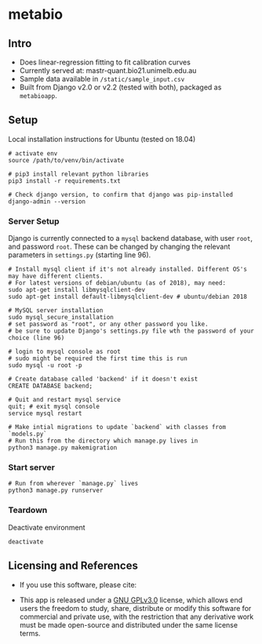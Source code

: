 # metabio

## Intro

* Does linear-regression fitting to fit calibration curves
* Currently served at: mastr-quant.bio21.unimelb.edu.au
* Sample data available in `/static/sample_input.csv`
* Built from Django v2.0 or v2.2 (tested with both), packaged as `metabioapp`. 

## Setup

Local installation instructions for Ubuntu (tested on 18.04)
```
# activate env
source /path/to/venv/bin/activate

# pip3 install relevant python libraries
pip3 install -r requirements.txt

# Check django version, to confirm that django was pip-installed
django-admin --version
```

### Server Setup

Django is currently connected to a `mysql` backend database, with user `root`, and password `root`. These can be changed by changing the relevant parameters in `settings.py` (starting line 96). 

```
# Install mysql client if it's not already installed. Different OS's may have different clients. 
# For latest versions of debian/ubuntu (as of 2018), may need:
sudo apt-get install libmysqlclient-dev
sudo apt-get install default-libmysqlclient-dev # ubuntu/debian 2018

# MySQL server installation
sudo mysql_secure_installation
# set password as "root", or any other password you like. 
# be sure to update Django's settings.py file wth the password of your choice (line 96)

# login to mysql console as root
# sudo might be required the first time this is run
sudo mysql -u root -p

# Create database called 'backend' if it doesn't exist
CREATE DATABASE backend;

# Quit and restart mysql service
quit; # exit mysql console
service mysql restart

# Make intial migrations to update `backend` with classes from `models.py`
# Run this from the directory which manage.py lives in
python3 manage.py makemigration
```

### Start server

```
# Run from wherever `manage.py` lives 
python3 manage.py runserver
```

### Teardown

Deactivate environment

```
deactivate
```

## Licensing and References

* If you use this software, please cite:

* This app is released under a [GNU GPLv3.0](https://www.gnu.org/licenses/gpl-3.0.en.html) license, which allows end users the freedom to study, share, distribute or modify this software for commercial and private use, with the restriction that any derivative work must be made open-source and distributed under the same license terms. 
